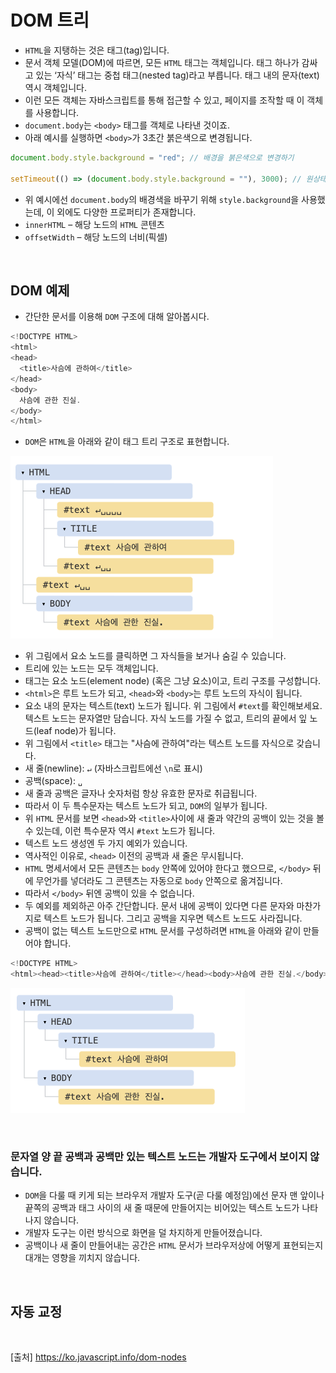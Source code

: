 # DOM 트리

- `HTML`을 지탱하는 것은 태그(tag)입니다.
- 문서 객체 모델(DOM)에 따르면, 모든 `HTML` 태그는 객체입니다. 태그 하나가 감싸고 있는 ‘자식’ 태그는 중첩 태그(nested tag)라고 부릅니다. 태그 내의 문자(text) 역시 객체입니다.
- 이런 모든 객체는 자바스크립트를 통해 접근할 수 있고, 페이지를 조작할 때 이 객체를 사용합니다.
- `document.body`는 `<body>` 태그를 객체로 나타낸 것이죠.
- 아래 예시를 실행하면 `<body>`가 3초간 붉은색으로 변경됩니다.

```js
document.body.style.background = "red"; // 배경을 붉은색으로 변경하기

setTimeout(() => (document.body.style.background = ""), 3000); // 원상태로 복구하기
```

- 위 예시에선 `document.body`의 배경색을 바꾸기 위해 `style.background`을 사용했는데, 이 외에도 다양한 프로퍼티가 존재합니다.
- `innerHTML` – 해당 노드의 `HTML` 콘텐츠
- `offsetWidth` – 해당 노드의 너비(픽셀)

<br>

## DOM 예제

- 간단한 문서를 이용해 `DOM` 구조에 대해 알아봅시다.

```js
<!DOCTYPE HTML>
<html>
<head>
  <title>사슴에 관하여</title>
</head>
<body>
  사슴에 관한 진실.
</body>
</html>
```

- `DOM`은 `HTML`을 아래와 같이 태그 트리 구조로 표현합니다.

![DOM 구조](./Image/img1.png)

- 위 그림에서 요소 노드를 클릭하면 그 자식들을 보거나 숨길 수 있습니다.
- 트리에 있는 노드는 모두 객체입니다.
- 태그는 요소 노드(element node) (혹은 그냥 요소)이고, 트리 구조를 구성합니다.
- `<html>`은 루트 노드가 되고, `<head>`와 `<body>`는 루트 노드의 자식이 됩니다.
- 요소 내의 문자는 텍스트(text) 노드가 됩니다. 위 그림에서 `#text`를 확인해보세요. 텍스트 노드는 문자열만 담습니다. 자식 노드를 가질 수 없고, 트리의 끝에서 잎 노드(leaf node)가 됩니다.
- 위 그림에서 `<title>` 태그는 "사슴에 관하여"라는 텍스트 노드를 자식으로 갖습니다.
- 새 줄(newline): `↵` (자바스크립트에선 `\n`로 표시)
- 공백(space): `␣`
- 새 줄과 공백은 글자나 숫자처럼 항상 유효한 문자로 취급됩니다.
- 따라서 이 두 특수문자는 텍스트 노드가 되고, `DOM`의 일부가 됩니다.
- 위 `HTML` 문서를 보면 `<head>`와 `<title>`사이에 새 줄과 약간의 공백이 있는 것을 볼 수 있는데, 이런 특수문자 역시 `#text` 노드가 됩니다.
- 텍스트 노드 생성엔 두 가지 예외가 있습니다.
- 역사적인 이유로, `<head>` 이전의 공백과 새 줄은 무시됩니다.
- `HTML` 명세서에서 모든 콘텐츠는 `body` 안쪽에 있어야 한다고 했으므로, `</body>` 뒤에 무언가를 넣더라도 그 콘텐츠는 자동으로 `body` 안쪽으로 옮겨집니다.
- 따라서 `</body>` 뒤엔 공백이 있을 수 없습니다.
- 두 예외를 제외하곤 아주 간단합니다. 문서 내에 공백이 있다면 다른 문자와 마찬가지로 텍스트 노드가 됩니다. 그리고 공백을 지우면 텍스트 노드도 사라집니다.
- 공백이 없는 텍스트 노드만으로 `HTML` 문서를 구성하려면 `HTML`을 아래와 같이 만들어야 합니다.

```js
<!DOCTYPE HTML>
<html><head><title>사슴에 관하여</title></head><body>사슴에 관한 진실.</body></html>
```

![DOM 구조](./Image/img2.png)

<br>

### 문자열 양 끝 공백과 공백만 있는 텍스트 노드는 개발자 도구에서 보이지 않습니다.

- `DOM`을 다룰 때 키게 되는 브라우저 개발자 도구(곧 다룰 예정임)에선 문자 맨 앞이나 끝쪽의 공백과 태그 사이의 새 줄 때문에 만들어지는 비어있는 텍스트 노드가 나타나지 않습니다.
- 개발자 도구는 이런 방식으로 화면을 덜 차지하게 만들어졌습니다.
- 공백이나 새 줄이 만들어내는 공간은 `HTML` 문서가 브라우저상에 어떻게 표현되는지 대개는 영향을 끼치지 않습니다.

<br>

## 자동 교정

<br>

[출처]
https://ko.javascript.info/dom-nodes
